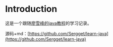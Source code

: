 # Introduction

这是一个跟随[廖雪峰的java教程](https://www.liaoxuefeng.com/wiki/1252599548343744)的学习记录。

源码+md：[https://github.com/Sergget/learn-java](https://github.com/Sergget/learn-java)